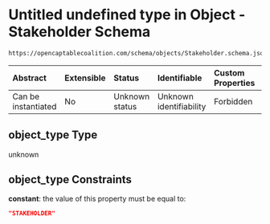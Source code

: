 # Untitled undefined type in Object - Stakeholder Schema

```txt
https://opencaptablecoalition.com/schema/objects/Stakeholder.schema.json#/properties/object_type
```



| Abstract            | Extensible | Status         | Identifiable            | Custom Properties | Additional Properties | Access Restrictions | Defined In                                                                                      |
| :------------------ | :--------- | :------------- | :---------------------- | :---------------- | :-------------------- | :------------------ | :---------------------------------------------------------------------------------------------- |
| Can be instantiated | No         | Unknown status | Unknown identifiability | Forbidden         | Allowed               | none                | [Stakeholder.schema.json*](../../schema/objects/Stakeholder.schema.json "open original schema") |

## object_type Type

unknown

## object_type Constraints

**constant**: the value of this property must be equal to:

```json
"STAKEHOLDER"
```

